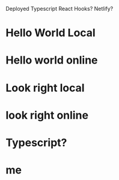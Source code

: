 Deployed
Typescript
React Hooks?
Netlify?

# Hello World Local
# Hello world online
# Look right local
# look right online
# Typescript?
# me 